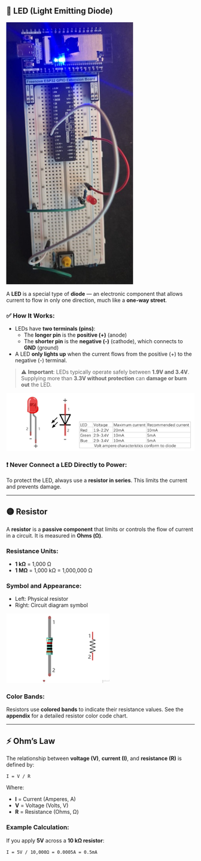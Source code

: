 ## 🔴 LED (Light Emitting Diode)

![000](../../doc/images/000.png)

A **LED** is a special type of **diode** — an electronic component that allows current to flow in only one direction, much like a **one-way street**.

### ✅ How It Works:
- LEDs have **two terminals (pins)**:
  - The **longer pin** is the **positive (+)** (anode)
  - The **shorter pin** is the **negative (-)** (cathode), which connects to **GND** (ground)
- A LED **only lights up** when the current flows from the positive (+) to the negative (-) terminal.

> ⚠️ **Important**: LEDs typically operate safely between **1.9V and 3.4V**. Supplying more than **3.3V without protection** can **damage or burn out** the LED.

![Diode](../../doc/images/diode.png)

### ❗ Never Connect a LED Directly to Power:
To protect the LED, always use a **resistor in series**. This limits the current and prevents damage.

---

## 🟡 Resistor

A **resistor** is a **passive component** that limits or controls the flow of current in a circuit. It is measured in **Ohms (Ω)**.

### Resistance Units:
- **1 kΩ** = 1,000 Ω  
- **1 MΩ** = 1,000 kΩ = 1,000,000 Ω

### Symbol and Appearance:
- Left: Physical resistor  
- Right: Circuit diagram symbol

![Resistor](../../doc/images/resistor.png)

### Color Bands:
Resistors use **colored bands** to indicate their resistance values. See the **appendix** for a detailed resistor color code chart.

---

## ⚡ Ohm’s Law

The relationship between **voltage (V)**, **current (I)**, and **resistance (R)** is defined by:

```
I = V / R
```

Where:  
- **I** = Current (Amperes, A)  
- **V** = Voltage (Volts, V)  
- **R** = Resistance (Ohms, Ω)

### Example Calculation:
If you apply **5V** across a **10 kΩ resistor**:

```
I = 5V / 10,000Ω = 0.0005A = 0.5mA
```
